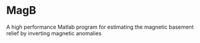 # MagB
A high performance Matlab program for estimating the magnetic basement relief by inverting magnetic anomalies
